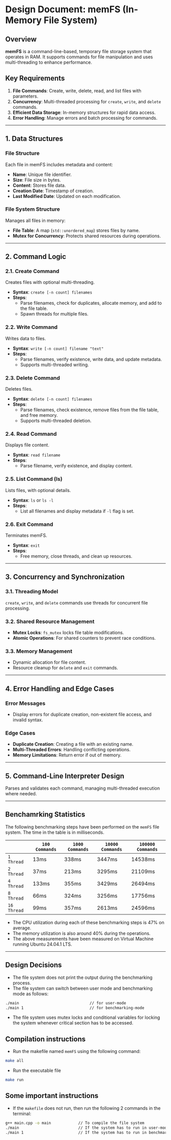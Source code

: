 # Design Document: memFS (In-Memory File System)

## Overview

**memFS** is a command-line-based, temporary file storage system that operates in RAM. It supports commands for file manipulation and uses multi-threading to enhance performance.

## Key Requirements

1. **File Commands**: Create, write, delete, read, and list files with parameters.
2. **Concurrency**: Multi-threaded processing for `create`, `write`, and `delete` commands.
3. **Efficient Data Storage**: In-memory structures for rapid data access.
4. **Error Handling**: Manage errors and batch processing for commands.

---

## 1. Data Structures

### File Structure

Each file in memFS includes metadata and content:

- **Name**: Unique file identifier.
- **Size**: File size in bytes.
- **Content**: Stores file data.
- **Creation Date**: Timestamp of creation.
- **Last Modified Date**: Updated on each modification.

### File System Structure

Manages all files in memory:

- **File Table**: A map (`std::unordered_map`) stores files by name.
- **Mutex for Concurrency**: Protects shared resources during operations.

---

## 2. Command Logic

### 2.1. Create Command

Creates files with optional multi-threading.

- **Syntax**: `create [-n count] filenames`
- **Steps**:
  - Parse filenames, check for duplicates, allocate memory, and add to the file table.
  - Spawn threads for multiple files.

### 2.2. Write Command

Writes data to files.

- **Syntax**: `write [-n count] filename "text"`
- **Steps**:
  - Parse filenames, verify existence, write data, and update metadata.
  - Supports multi-threaded writing.

### 2.3. Delete Command

Deletes files.

- **Syntax**: `delete [-n count] filenames`
- **Steps**:
  - Parse filenames, check existence, remove files from the file table, and free memory.
  - Supports multi-threaded deletion.

### 2.4. Read Command

Displays file content.

- **Syntax**: `read filename`
- **Steps**:
  - Parse filename, verify existence, and display content.

### 2.5. List Command (ls)

Lists files, with optional details.

- **Syntax**: `ls` or `ls -l`
- **Steps**:
  - List all filenames and display metadata if `-l` flag is set.

### 2.6. Exit Command

Terminates memFS.

- **Syntax**: `exit`
- **Steps**:
  - Free memory, close threads, and clean up resources.

---

## 3. Concurrency and Synchronization

### 3.1. Threading Model

`create`, `write`, and `delete` commands use threads for concurrent file processing.

### 3.2. Shared Resource Management

- **Mutex Locks**: `fs_mutex` locks file table modifications.
- **Atomic Operations**: For shared counters to prevent race conditions.

### 3.3. Memory Management

- Dynamic allocation for file content.
- Resource cleanup for `delete` and `exit` commands.

---

## 4. Error Handling and Edge Cases

### Error Messages

- Display errors for duplicate creation, non-existent file access, and invalid syntax.

### Edge Cases

- **Duplicate Creation**: Creating a file with an existing name.
- **Multi-Threaded Errors**: Handling conflicting operations.
- **Memory Limitations**: Return error if out of memory.

---

## 5. Command-Line Interpreter Design

Parses and validates each command, managing multi-threaded execution where needed.

---

## Benchamrking Statistics

The following benchmarking steps have been performed on the `memFS` file system. The time in the table is in milliseconds.

|             | `100 Commands` | `1000 Commands` | `10000 Commands` | `100000 Commands` |
| ----------- | -------------- | --------------- | ---------------- | ----------------- |
| `1 Thread`  | 13ms           | 338ms           | 3447ms           | 14538ms           |
| `2 Thread`  | 37ms           | 213ms           | 3295ms           | 21109ms           |
| `4 Thread`  | 133ms          | 355ms           | 3429ms           | 26494ms           |
| `8 Thread`  | 66ms           | 324ms           | 3256ms           | 17756ms           |
| `16 Thread` | 99ms           | 357ms           | 2613ms           | 24596ms           |

- The CPU utilization during each of these benchmarking steps is 47% on average.
- The memory utilization is also around 40% during the operations.
- The above measurements have been measured on Virtual Machine running Ubuntu 24.04.1 LTS.

---

## Design Decisions

- The file system does not print the output during the benchmarking process.
- The file system can switch between user mode and benchmarking mode as follows:

```bash
./main                               // for user-mode
./main 1                             // for benchmarking-mode
```

- The file system uses mutex locks and conditional variables for locking the system whenever critical section has to be accessed.

## Compilation instructions

- Run the makefile named `memFS` using the following command:

```bash
make all
```

- Run the executable file

```bash
make run
```

## Some important instructions

- If the `makefile` does not run, then run the following 2 commands in the terminal:

```bash
g++ main.cpp -o main            // To compile the file system
./main                          // If the system has to run in user-mode
./main 1                        // If the system has to run in benchmarking-mode
```
